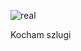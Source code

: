 
![real](https://github.com/user-attachments/assets/f011e5af-518c-4f85-baa3-245ac33698c1)


Kocham szlugi


<!---
HubiCore/HubiCore is a ✨ special ✨ repository because its `README.md` (this file) appears on your GitHub profile.
You can click the Preview link to take a look at your changes.
--->
